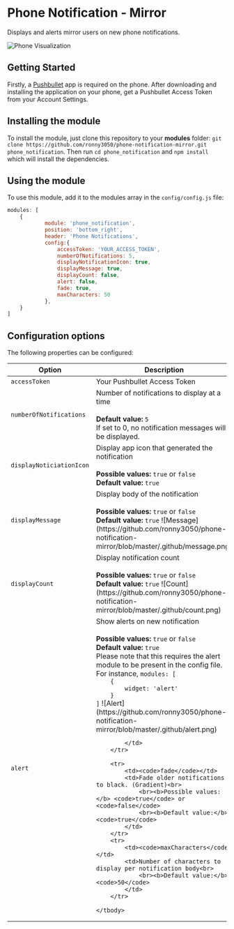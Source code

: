 # Phone Notification - Mirror
Displays and alerts mirror users on new phone notifications. 

![Phone Visualization](https://github.com/ronny3050/phone-notification-mirror/blob/master/.github/full_preview.png)

## Getting Started
Firstly, a [Pushbullet](https://www.pushbullet.com/) app is required on the phone. After downloading and installing the application on your phone, get a Pushbullet Access Token from your Account Settings. 

## Installing the module

To install the module, just clone this repository to your __modules__ folder: `git clone https://github.com/ronny3050/phone-notification-mirror.git phone_notification`. 
Then run `cd phone_notification` and `npm install` which will install the dependencies.

## Using the module

To use this module, add it to the modules array in the `config/config.js` file:
````javascript
modules: [
	{
		    module: 'phone_notification',
            position: 'bottom_right',
            header: 'Phone Notifications',
            config:{
                accessToken: 'YOUR_ACCESS_TOKEN',
                numberOfNotifications: 5,
                displayNotificationIcon: true,
                displayMessage: true,
                displayCount: false,
                alert: false,
                fade: true,
                maxCharacters: 50
            },
	}
]
````

## Configuration options

The following properties can be configured:

<table width="100%">
	<!-- why, markdown... -->
	<thead>
		<tr>
			<th>Option</th>
			<th width="100%">Description</th>
		</tr>
	<thead>
	<tbody>
		<tr>
			<td><code>accessToken</code></td>
			<td>Your Pushbullet Access Token<br>
			</td>
		</tr>
		<tr>
			<td><code>numberOfNotifications</code></td>
			<td>Number of notifications to display at a time<br>
				<br><b>Default value:</b> <code>5</code>
				<br>If set to 0, no notification messages will be displayed.
			</td>
		</tr>
		<tr>
			<td><code>displayNoticiationIcon</code></td>
			<td>Display app icon that generated the notification<br>
				<br><b>Possible values:</b> <code>true</code> or <code>false</code>
				<br><b>Default value:</b> <code>true</code>
			</td>
		</tr>
		<tr>
			<td><code>displayMessage</code></td>
			<td>Display body of the notification<br>
				<br><b>Possible values:</b> <code>true</code> or <code>false</code>
				<br><b>Default value:</b> <code>true</code>
				![Message](https://github.com/ronny3050/phone-notification-mirror/blob/master/.github/message.png)
			</td>
		</tr>
		<tr>
			<td><code>displayCount</code></td>
			<td>Display notification count<br>
				<br><b>Possible values:</b> <code>true</code> or <code>false</code>
				<br><b>Default value:</b> <code>true</code>
				![Count](https://github.com/ronny3050/phone-notification-mirror/blob/master/.github/count.png)
			</td>
		</tr>
		<tr>
			<td><code>alert</code></td>
			<td>Show alerts on new notification<br>
				<br><b>Possible values:</b> <code>true</code> or <code>false</code>
				<br><b>Default value:</b> <code>true</code>
				<br>Please note that this requires the alert module to be present in the config file. For instance,
				<code>modules: [
	{
		widget: 'alert'
	}
]</code>
		![Alert](https://github.com/ronny3050/phone-notification-mirror/blob/master/.github/alert.png)

			</td>
		</tr>

		<tr>
			<td><code>fade</code></td>
			<td>Fade older notifications to black. (Gradient)<br>
				<br><b>Possible values:</b> <code>true</code> or <code>false</code>
				<br><b>Default value:</b> <code>true</code>
			</td>
		</tr>
		<tr>
			<td><code>maxCharacters</code></td>
			<td>Number of characters to display per notification body<br>
				<br><b>Default value:</b> <code>50</code>
			</td>
		</tr>

	</tbody>
</table>
